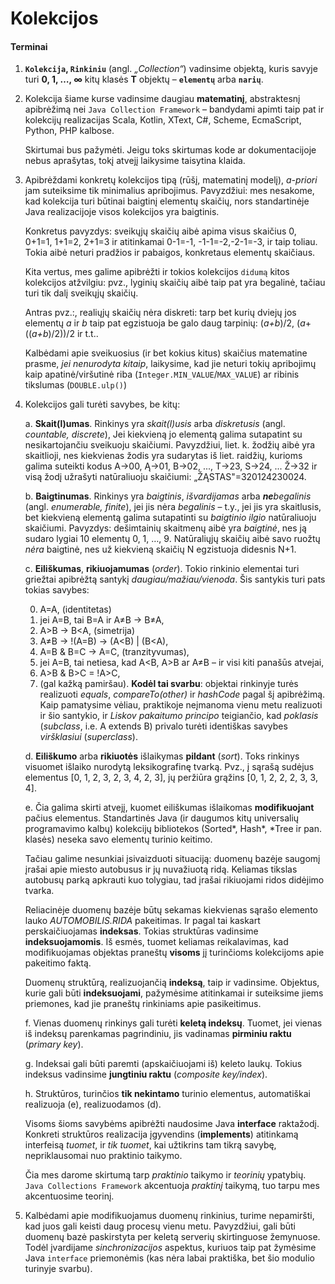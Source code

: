# Kolekcijos

#### Terminai
 1. **`Kolekcija`, `Rinkiniu`** (angl. _„Collection“_) vadinsime objektą, kuris savyje turi
    **0, 1, …, ∞** kitų klasės **T** objektų – **`elementų`** arba **`narių`**.
 
 2. Kolekcija šiame kurse vadinsime daugiau **matematinį**, abstraktesnį apibrėžimą nei
    `Java Collection Framework` – bandydami apimti taip pat ir kolekcijų realizacijas Scala, Kotlin, XText,
    C#, Scheme, EcmaScript, Python, PHP kalbose.
    
    Skirtumai bus pažymėti. Jeigu toks skirtumas kode ar dokumentacijoje nebus aprašytas, tokį
    atvejį laikysime taisytina klaida.
 
 3. Apibrėždami konkretų kolekcijos tipą (rūšį, matematinį modelį), _a-priori_ jam suteiksime tik minimalius apribojimus.
    Pavyzdžiui: mes nesakome, kad kolekcija turi būtinai baigtinį elementų skaičių, nors standartinėje Java realizacijoje
    visos kolekcijos yra baigtinis.
    
    Konkretus pavyzdys: sveikųjų skaičių aibė apima visus skaičius 0, 0+1=1, 1+1=2, 2+1=3 ir atitinkamai
    0-1=-1, -1-1=-2,-2-1=-3, ir taip toliau. Tokia aibė neturi pradžios ir pabaigos, konkretaus elementų skaičiaus.
    
    Kita vertus, mes galime apibrėžti ir tokios kolekcijos `didumą` kitos kolekcijos atžvilgiu: pvz., lyginių skaičių aibė
    taip pat yra begalinė, tačiau turi tik dalį sveikųjų skaičių.
    
    Antras pvz.:, realiųjų skaičių nėra diskreti: tarp bet kurių dviejų jos elementų _a_ ir _b_ taip pat egzistuoja
    be galo daug tarpinių: (_a+b_)/2, (_a_+((_a+b_)/2))/2 ir t.t..
    
    Kalbėdami apie sveikuosius (ir bet kokius kitus) skaičius matematine prasme, _jei nenurodyta kitaip_, laikysime,
    kad jie neturi tokių apribojimų kaip apatinė/viršutinė riba (`Integer.MIN_VALUE`/`MAX_VALUE`) ar ribinis tikslumas (`DOUBLE.ulp()`)
    
 4. Kolekcijos gali turėti savybes, be kitų:
 
    a. **Skait(l)umas**. Rinkinys yra _skait(l)usis_ arba _diskretusis_ (angl. _countable, discrete_), Jei kiekvieną  jo elementą
        galima sutapatint su nesikartojančiu sveikuoju skaičiumi.
        Pavyzdžiui, liet. k. žodžių aibė yra skaitlioji, nes kiekvienas žodis yra sudarytas iš liet. raidžių, kurioms
        galima suteikti kodus A→00, Ą→01, B→02, ..., T→23, S→24, ... Ž→32 ir visą žodį užrašyti natūraliuoju skaičiumi:
        „ŽĄSTAS"=320124230024.
        
    b. **Baigtinumas**. Rinkinys yra _baigtinis_, _išvardijamas_ arba _**ne**begalinis_ (angl. _enumerable, finite_),
       jei jis nėra _begalinis_ – t.y., jei jis yra
       skaitlusis, bet kiekvieną elementą galima sutapatinti su _baigtinio ilgio_ natūraliuoju skaičiumi.
       Pavyzdys: dešimtainių skaitmenų aibė yra _baigtinė_, nes ją sudaro lygiai 10 elementų 0, 1, …, 9.
       Natūraliųjų skaičių aibė savo ruožtų _nėra_ baigtinė, nes už kiekvieną skaičių N egzistuoja didesnis N+1.
       
    c. **Eiliškumas**, **rikiuojamumas** (_order_). Tokio rinkinio elementai turi griežtai apibrėžtą santykį
       _daugiau/mažiau/vienoda_. Šis santykis turi pats tokias savybes:
       
       0. A=A, (identitetas)
       1. jei A=B, tai B=A ir A≠B → B≠A,
       2. A>B → B<A, (simetrija)
       3. A≠B → !(A=B) → (A<B) | (B<A),
       4. A=B & B=C → A=C, (tranzityvumas),
       5. jei A=B, tai netiesa, kad A<B, A>B ar A≠B – ir visi kiti panašūs atvejai,
       6. A>B & B>C = !A>C,
       10000. (gal kažką pamiršau). **Kodėl tai svarbu**: objektai rinkinyje turės realizuoti
       _equals_, _compareTo(other)_ ir _hashCode_ pagal šį apibrėžimą. Kaip pamatysime vėliau,
       praktikoje neįmanoma vienu metu realizuoti ir šio santykio, ir _Liskov pakaitumo principo_
       teigiančio, kad _poklasis_ (_subclass_, i.e. A extends B) privalo turėti identiškas
       savybes _viršklasiui_ (_superclass_).
       
    d. **Eiliškumo** arba **rikiuotės** išlaikymas **pildant** (_sort_). Toks rinkinys visuomet išlaiko nurodytą leksikografinę
       tvarką. Pvz., į sąrašą sudėjus elementus [0, 1, 2, 3, 2, 3, 4, 2, 3], jų peržiūra grąžins [0, 1, 2, 2, 2, 3, 3, 4].
        
    e. Čia galima skirti atvejį, kuomet eiliškumas išlaikomas **modifikuojant** pačius elementus. Standartinės Java
       (ir daugumos kitų universalių programavimo kalbų) kolekcijų bibliotekos (Sorted*, Hash*, *Tree ir pan. klasės)
       neseka savo elementų turinio keitimo.
       
       Tačiau galime nesunkiai įsivaizduoti situaciją: duomenų bazėje saugomį įrašai apie miesto autobusus ir jų nuvažiuotą ridą.
       Keliamas tikslas autobusų parką apkrauti kuo tolygiau, tad įrašai rikiuojami ridos didėjimo tvarka.
       
       Reliacinėje duomenų bazėje būtų sekamas kiekvienas sąrašo elemento lauko _AUTOMOBILIS.RIDA_ pakeitimas.
       Ir pagal tai kaskart perskaičiuojamas **indeksas**. Tokias struktūras vadinsime **indeksuojamomis**. Iš esmės,
       tuomet keliamas reikalavimas, kad modifikuojamas objektas praneštų **visoms** jį turinčioms kolekcijoms apie
       pakeitimo faktą. 
       
       Duomenų struktūrą, realizuojančią **indeksą**, taip ir vadinsime. Objektus, kurie
       gali būti **indeksuojami**, pažymėsime atitinkamai ir suteiksime jiems priemones,
       kad jie praneštų rinkiniams apie pasikeitimus.
       
    f. Vienas duomenų rinkinys gali turėti **keletą indeksų**. Tuomet, jei vienas iš indeksų
       parenkamas pagrindiniu, jis vadinamas **pirminiu raktu** (_primary key_).
       
    g. Indeksai gali būti paremti (apskaičiuojami iš) keleto laukų. Tokius indeksus 
       vadinsime **jungtiniu raktu** (_composite key/index_).
              
    h. Struktūros, turinčios **tik nekintamo** turinio elementus, automatiškai realizuoja
       (e), realizuodamos (d).
       
    Visoms šioms savybėms apibrėžti naudosime Java **interface** raktažodį.
    Konkreti struktūros realizacija įgyvendins (**implements**) atitinkamą interfeisą _tuomet_,
    ir _tik tuomet_, kai užtikrins tam tikrą savybę, nepriklausomai nuo praktinio taikymo.
    
    Čia mes darome skirtumą tarp _praktinio_ taikymo ir _teorinių_ ypatybių.
    `Java Collections Framework` akcentuoja _praktinį_ taikymą, tuo tarpu mes akcentuosime
    teorinį.
    
 5. Kalbėdami apie modifikuojamus duomenų rinkinius, turime nepamiršti, kad juos gali keisti
    daug procesų vienu metu. Pavyzdžiui, gali būti duomenų bazė paskirstyta per keletą
    serverių skirtinguose žemynuose. Todėl įvardijame _sinchronizacijos_ aspektus,
    kuriuos taip pat žymėsime Java `interface` priemonėmis (kas nėra labai praktiška, bet šio
    modulio turinyje svarbu).
    
